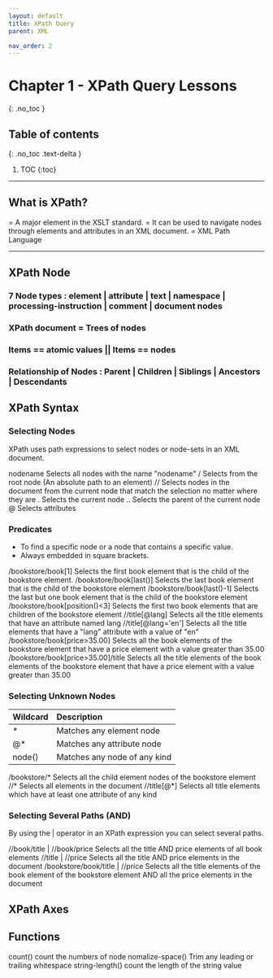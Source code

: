 ```yaml
---
layout: default
title: XPath Query
parent: XML

nav_order: 2
---
```


# Chapter 1 - XPath Query Lessons
{: .no_toc }

## Table of contents
{: .no_toc .text-delta }

1. TOC
{:toc}

---

## What is XPath?
= A major element in the XSLT standard.
= It can be used to navigate nodes through elements and attributes in an XML document.
= XML Path Language

--------------------------------------------------
## XPath Node 
 ### 7 Node types : element | attribute | text | namespace | processing-instruction | comment | document nodes
 ### XPath document = Trees of nodes
 ### Items == atomic values || Items == nodes
 ### Relationship of Nodes : Parent | Children | Siblings | Ancestors | Descendants
 
 ## XPath Syntax
  ### Selecting Nodes 
  XPath uses path expressions to select nodes or node-sets in an XML document. 

  nodename	Selects all nodes with the name "nodename"
  /	       Selects from the root node (An absolute path to an element)
  //	      Selects nodes in the document from the current node that match the selection no matter where they are
  .	       Selects the current node
  ..	      Selects the parent of the current node
  @	       Selects attributes
  ### Predicates

  - To find a specific node or a node that contains a specific value.
  - Always embedded in square brackets.
  
  /bookstore/book[1]	Selects the first book element that is the child of the bookstore element.
  /bookstore/book[last()]	Selects the last book element that is the child of the bookstore element
  /bookstore/book[last()-1]	Selects the last but one book element that is the child of the bookstore element
  /bookstore/book[position()<3]	Selects the first two book elements that are children of the bookstore element
  //title[@lang]	Selects all the title elements that have an attribute named lang
  //title[@lang='en']	Selects all the title elements that have a "lang" attribute with a value of "en"
  /bookstore/book[price>35.00]	Selects all the book elements of the bookstore element that have a price element with a value greater than 35.00
  /bookstore/book[price>35.00]/title	Selects all the title elements of the book elements of the bookstore element that have a price element with a value greater than 35.00

   ### Selecting Unknown Nodes
   <div class="code-example" markdown="1">

|  Wildcard    | Description       |
|:-------------|:------------------|
| *            | Matches any element node |
| @*           | Matches any attribute node  |
| node()       | Matches any node of any kind  |

  </div>


  /bookstore/* 	Selects all the child element nodes of the bookstore element
  //*           Selects all elements in the document
  //title[@*] 	 Selects all title elements which have at least one attribute of any kind

   ### Selecting Several Paths (AND)
   By using the | operator in an XPath expression you can select several paths.

  //book/title | //book/price	      Selects all the title AND price elements of all book elements
  //title | //price             	   Selects all the title AND price elements in the document
  /bookstore/book/title | //price	  Selects all the title elements of the book element of the bookstore element AND all the price elements in the document
   
 ## XPath Axes
 
  


## Functions 

count()              count the numbers of node
nomalize-space()     Trim any leading or trailing whitespace
string-length()      count the length of the string value
